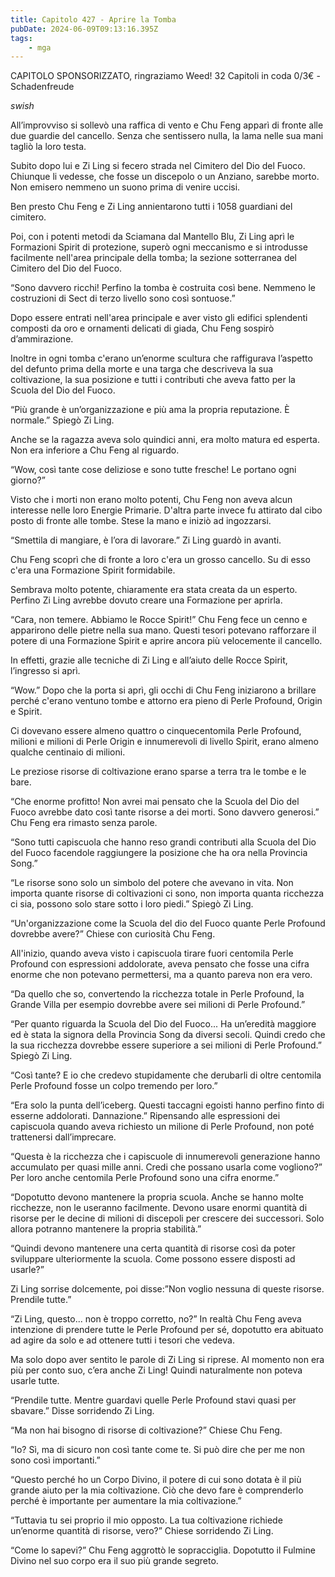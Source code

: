 ```yaml
---
title: Capitolo 427 - Aprire la Tomba
pubDate: 2024-06-09T09:13:16.395Z
tags:
    - mga
---
```



CAPITOLO SPONSORIZZATO, ringraziamo Weed!
32 Capitoli in coda 0/3€
-Schadenfreude


*swish*


All’improvviso si sollevò una raffica di vento e Chu Feng apparì di fronte alle due guardie del cancello. Senza che sentissero nulla, la lama nelle sua mani tagliò la loro testa.


Subito dopo lui e Zi Ling si fecero strada nel Cimitero del Dio del Fuoco. Chiunque li vedesse, che fosse un discepolo o un Anziano, sarebbe morto. Non emisero nemmeno un suono prima di venire uccisi.


Ben presto Chu Feng e Zi Ling annientarono tutti i 1058 guardiani del cimitero.


Poi, con i potenti metodi da Sciamana dal Mantello Blu, Zi Ling aprì le Formazioni Spirit di protezione, superò ogni meccanismo e si introdusse facilmente nell'area principale della tomba; la sezione sotterranea del Cimitero del Dio del Fuoco.


“Sono davvero ricchi! Perfino la tomba è costruita così bene. Nemmeno le costruzioni di Sect di terzo livello sono così sontuose.”


Dopo essere entrati nell'area principale e aver visto gli edifici splendenti composti da oro e ornamenti delicati di giada, Chu Feng sospirò d’ammirazione.


Inoltre in ogni tomba c'erano un’enorme scultura che raffigurava l’aspetto del defunto prima della morte e una targa che descriveva la sua coltivazione, la sua posizione e tutti i contributi che aveva fatto per la Scuola del Dio del Fuoco.


“Più grande è un’organizzazione e più ama la propria reputazione. È normale.” Spiegò Zi Ling.


Anche se la ragazza aveva solo quindici anni, era molto matura ed esperta. Non era inferiore a Chu Feng al riguardo.


“Wow, così tante cose deliziose e sono tutte fresche! Le portano ogni giorno?”


Visto che i morti non erano molto potenti, Chu Feng non aveva alcun interesse nelle loro Energie Primarie. D'altra parte invece fu attirato dal cibo posto di fronte alle tombe. Stese la mano e iniziò ad ingozzarsi.


“Smettila di mangiare, è l’ora di lavorare.” Zi Ling guardò in avanti.


Chu Feng scoprì che di fronte a loro c'era un grosso cancello. Su di esso c'era una Formazione Spirit formidabile.


Sembrava molto potente, chiaramente era stata creata da un esperto. Perfino Zi Ling avrebbe dovuto creare una Formazione per aprirla.


“Cara, non temere. Abbiamo le Rocce Spirit!” Chu Feng fece un cenno e apparirono delle pietre nella sua mano. Questi tesori potevano rafforzare il potere di una Formazione Spirit e aprire ancora più velocemente il cancello.


In effetti, grazie alle tecniche di Zi Ling e all’aiuto delle Rocce Spirit, l’ingresso si aprì.


“Wow.” Dopo che la porta si aprì, gli occhi di Chu Feng iniziarono a brillare perché c'erano ventuno tombe e attorno era pieno di Perle Profound, Origin e Spirit.


Ci dovevano essere almeno quattro o cinquecentomila Perle Profound, milioni e milioni di Perle Origin e innumerevoli di livello Spirit, erano almeno qualche centinaio di milioni.


Le preziose risorse di coltivazione erano sparse a terra tra le tombe e le bare.


“Che enorme profitto! Non avrei mai pensato che la Scuola del Dio del Fuoco avrebbe dato così tante risorse a dei morti. Sono davvero generosi.” Chu Feng era rimasto senza parole.


“Sono tutti capiscuola che hanno reso grandi contributi alla Scuola del Dio del Fuoco facendole raggiungere la posizione che ha ora nella Provincia Song.”


“Le risorse sono solo un simbolo del potere che avevano in vita. Non importa quante risorse di coltivazioni ci sono, non importa quanta ricchezza ci sia, possono solo stare sotto i loro piedi.” Spiegò Zi Ling.


“Un'organizzazione come la Scuola del dio del Fuoco quante Perle Profound dovrebbe avere?” Chiese con curiosità Chu Feng.


All'inizio, quando aveva visto i capiscuola tirare fuori centomila Perle Profound con espressioni addolorate, aveva pensato che fosse una cifra enorme che non potevano permettersi, ma a quanto pareva non era vero.


“Da quello che so, convertendo la ricchezza totale in Perle Profound, la Grande Villa per esempio dovrebbe avere sei milioni di Perle Profound.”


“Per quanto riguarda la Scuola del Dio del Fuoco... Ha un’eredità maggiore ed è stata la signora della Provincia Song da diversi secoli. Quindi credo che la sua ricchezza dovrebbe essere superiore a sei milioni di Perle Profound.” Spiegò Zi Ling.


“Così tante? E io che credevo stupidamente che derubarli di oltre centomila Perle Profound fosse un colpo tremendo per loro.”


“Era solo la punta dell’iceberg. Questi taccagni egoisti hanno perfino finto di esserne addolorati. Dannazione.” Ripensando alle espressioni dei capiscuola quando aveva richiesto un milione di Perle Profound, non poté trattenersi dall’imprecare.


“Questa è la ricchezza che i capiscuole di innumerevoli generazione hanno accumulato per quasi mille anni. Credi che possano usarla come vogliono?” Per loro anche centomila Perle Profound sono una cifra enorme.”


“Dopotutto devono mantenere la propria scuola. Anche se hanno molte ricchezze, non le useranno facilmente. Devono usare enormi quantità di risorse per le decine di milioni di discepoli per crescere dei successori. Solo allora potranno mantenere la propria stabilità.”


“Quindi devono mantenere una certa quantità di risorse così da poter sviluppare ulteriormente la scuola. Come possono essere disposti ad usarle?”


Zi Ling sorrise dolcemente, poi disse:”Non voglio nessuna di queste risorse. Prendile tutte.”


“Zi Ling, questo... non è troppo corretto, no?” In realtà Chu Feng aveva intenzione di prendere tutte le Perle Profound per sé, dopotutto era abituato ad agire da solo e ad ottenere tutti i tesori che vedeva.


Ma solo dopo aver sentito le parole di Zi Ling si riprese. Al momento non era più per conto suo, c’era anche Zi Ling! Quindi naturalmente non poteva usarle tutte.


“Prendile tutte. Mentre guardavi quelle Perle Profound stavi quasi per sbavare.” Disse sorridendo Zi Ling.


“Ma non hai bisogno di risorse di coltivazione?” Chiese Chu Feng.


“Io? Sì, ma di sicuro non così tante come te. Si può dire che per me non sono così importanti.”


“Questo perché ho un Corpo Divino, il potere di cui sono dotata è il più grande aiuto per la mia coltivazione. Ciò che devo fare è comprenderlo perché è importante per aumentare la mia coltivazione.”


“Tuttavia tu sei proprio il mio opposto. La tua coltivazione richiede un’enorme quantità di risorse, vero?” Chiese sorridendo Zi Ling.


“Come lo sapevi?” Chu Feng aggrottò le sopracciglia. Dopotutto il Fulmine Divino nel suo corpo era il suo più grande segreto.




